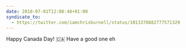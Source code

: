 ```yaml
---
date: 2018-07-01T12:08:48+01:00
syndicate_to:
  - https://twitter.com/iamchrisburnell/status/1013378882777571329
---
```


Happy Canada Day! 🇨🇦 Have a good one eh
